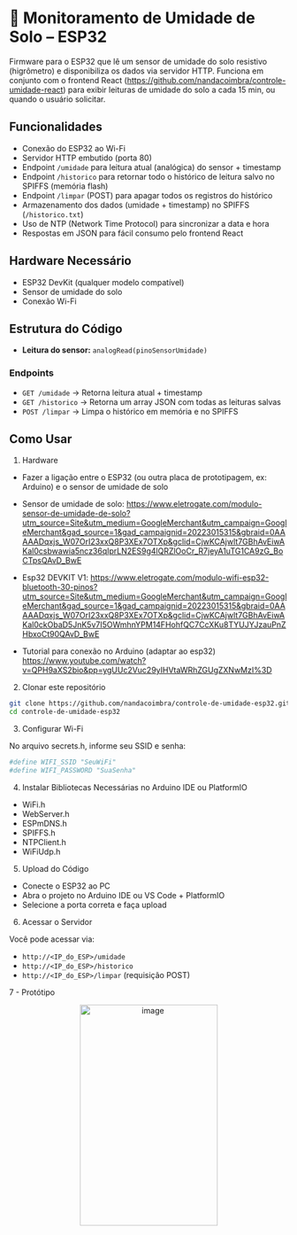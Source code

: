 # 🌱 Monitoramento de Umidade de Solo – ESP32

Firmware para o ESP32 que lê um sensor de umidade do solo resistivo (higrômetro) e disponibiliza os dados via servidor HTTP.  Funciona em conjunto com o frontend React (https://github.com/nandacoimbra/controle-umidade-react) para exibir leituras de umidade do solo a cada 15 min, ou quando o usuário solicitar.

## Funcionalidades

- Conexão do ESP32 ao Wi-Fi
- Servidor HTTP embutido (porta 80)
- Endpoint `/umidade` para leitura atual (analógica) do sensor + timestamp
- Endpoint `/historico` para retornar todo o histórico de leitura salvo no SPIFFS (memória flash)
- Endpoint `/limpar` (POST) para apagar todos os registros do histórico
- Armazenamento dos dados (umidade + timestamp) no SPIFFS (`/historico.txt`)
- Uso de NTP (Network Time Protocol) para sincronizar a data e hora
- Respostas em JSON para fácil consumo pelo frontend React

## Hardware Necessário

- ESP32 DevKit (qualquer modelo compatível)
- Sensor de umidade do solo
- Conexão Wi-Fi

## Estrutura do Código

- **Leitura do sensor:** `analogRead(pinoSensorUmidade)`  

### Endpoints

- `GET /umidade` → Retorna leitura atual + timestamp  
- `GET /historico` → Retorna um array JSON com todas as leituras salvas  
- `POST /limpar` → Limpa o histórico em memória e no SPIFFS

## Como Usar

1. Hardware

- Fazer a ligação entre o ESP32 (ou outra placa de prototipagem, ex: Arduino) e o sensor de umidade de solo
- Sensor de umidade de solo: https://www.eletrogate.com/modulo-sensor-de-umidade-de-solo?utm_source=Site&utm_medium=GoogleMerchant&utm_campaign=GoogleMerchant&gad_source=1&gad_campaignid=20223015315&gbraid=0AAAAADqxjs_W07OrI23xxQ8P3XEx7OTXp&gclid=CjwKCAjwlt7GBhAvEiwAKal0csbwawia5ncz36qIprLN2ES9g4lQRZlOoCr_R7jeyA1uTG1CA9zG_BoCTpsQAvD_BwE

- Esp32 DEVKIT V1: https://www.eletrogate.com/modulo-wifi-esp32-bluetooth-30-pinos?utm_source=Site&utm_medium=GoogleMerchant&utm_campaign=GoogleMerchant&gad_source=1&gad_campaignid=20223015315&gbraid=0AAAAADqxjs_W07OrI23xxQ8P3XEx7OTXp&gclid=CjwKCAjwlt7GBhAvEiwAKal0ckObaD5JnK5v7I5OWmhnYPM14FHohfQC7CcXKu8TYUJYJzauPnZHbxoCt90QAvD_BwE

- Tutorial para conexão no Arduino (adaptar ao esp32)
https://www.youtube.com/watch?v=QPH9aXS2bio&pp=ygUUc2Vuc29yIHVtaWRhZGUgZXNwMzI%3D

2. Clonar este repositório  
```bash
git clone https://github.com/nandacoimbra/controle-de-umidade-esp32.git
cd controle-de-umidade-esp32
```
3. Configurar Wi-Fi

No arquivo secrets.h, informe seu SSID e senha:
```bash
#define WIFI_SSID "SeuWiFi"
#define WIFI_PASSWORD "SuaSenha"

```
4. Instalar Bibliotecas Necessárias no Arduino IDE ou PlatformIO
- WiFi.h
- WebServer.h
- ESPmDNS.h
- SPIFFS.h
- NTPClient.h
- WiFiUdp.h

5. Upload do Código
- Conecte o ESP32 ao PC
- Abra o projeto no Arduino IDE ou VS Code + PlatformIO
- Selecione a porta correta e faça upload

6. Acessar o Servidor

Você pode acessar via:

- `http://<IP_do_ESP>/umidade`
- `http://<IP_do_ESP>/historico`
- `http://<IP_do_ESP>/limpar` (requisição POST)

7 - Protótipo

<div align="center">
  <img src="https://github.com/user-attachments/assets/0a2b3d54-97c4-40f8-8f8a-f95326b8bddd" alt="image" width="249" height="399">
</div>
